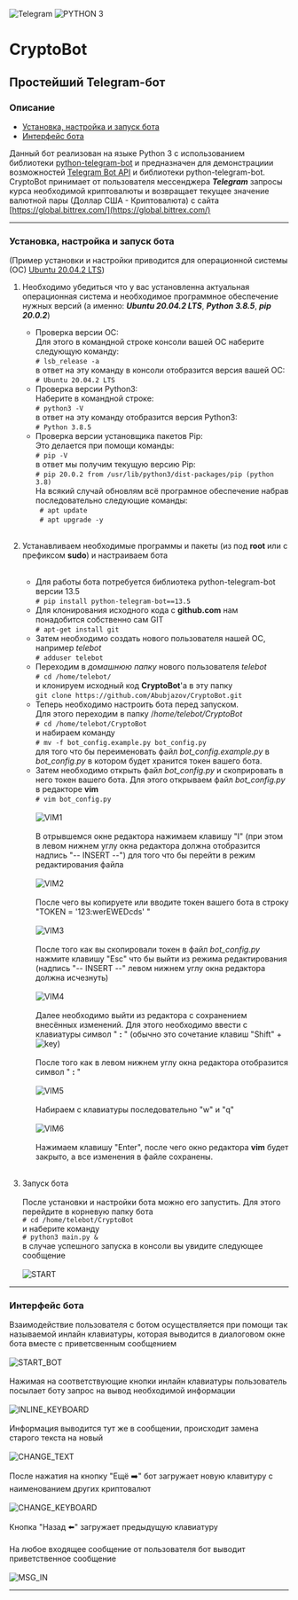 ![Telegram](pict/Telegram.svg) ![PYTHON 3](pict/Python.svg)
# CryptoBot
## Простейший Telegram-бот
### Описание

* [Установка, настройка и запуск бота](#anchor1)
* [Интерфейс бота](#anchor2)

Данный бот реализован на языке Python 3 с использованием библиотеки [python-telegram-bot](https://github.com/python-telegram-bot/python-telegram-bot) и предназначен для демонстрациии возможностей [Telegram Bot API](https://core.telegram.org/bots) и библиотеки python-telegram-bot. CryptoBot принимает от пользователя мессенджера ___Telegram___ запросы курса необходимой криптовалюты и возвращает текущее значение валютной пары (Доллар США - Криптовалюта) с сайта [https://global.bittrex.com/](https://global.bittrex.com/)
___

<a id="anchor1"></a>

### Установка, настройка и запуск бота 
(Пример установки и настройки приводится для операционной системы (ОС) [Ubuntu 20.04.2 LTS](https://releases.ubuntu.com/20.04/))

1. Необходимо убедиться что у вас установленна актуальная операционная система и необходимое программное обеспечение нужных версий (а именно: ___Ubuntu 20.04.2 LTS___, ___Python 3.8.5___, ___pip 20.0.2___)

    * Проверка версии ОС:</br>
      Для этого в командной строке консоли вашей ОС наберите следующую команду:</br>
      ```# lsb_release -a```</br>
      в ответ на эту команду в консоли отобразится версия вашей ОС:</br>
      ```# Ubuntu 20.04.2 LTS```</br>
    * Проверка версии Python3:</br>
      Наберите в командной строке:</br>
      ```# python3 -V```</br>
      в ответ на эту команду отобразится версия Python3:</br>
      ```# Python 3.8.5```</br>
    * Проверка версии установщика пакетов Pip:</br>
      Это делается при помощи команды:</br>
      ```# pip -V```</br>
      в ответ мы получим текущую версию Pip:</br>
      ```# pip 20.0.2 from /usr/lib/python3/dist-packages/pip (python 3.8)```</br>
На всякий случай обновлям всё програмное обеспечение набрав последовательно следующие команды:</br>
    ``` # apt update```</br>
    ``` # apt upgrade -y```</br></br>
2. Устанавливаем необходимые программы и пакеты (из под __root__ или с префиксом __sudo__) и настраиваем бота</br></br>

    * Для работы бота потребуется библиотека python-telegram-bot версии 13.5</br>
    ```# pip install python-telegram-bot==13.5```</br>
    * Для клонирования исходного кода с __github.com__ нам понадобится собственно сам GIT</br>```# apt-get install git```</br>
    * Затем необходимо создать нового пользователя нашей ОС, например _telebot_</br>
    ```# adduser telebot```</br>
    * Переходим в _домашнюю папку_ нового пользователя _telebot_</br>
    ```# cd /home/telebot/```</br>и клонируем исходный код __CryptoBot__'а в эту папку</br>
    ```git clone https://github.com/Abubjazov/CryptoBot.git```</br>
    * Теперь необходимо настроить бота перед запуском.</br>Для этого переходим в папку /_home/telebot/CryptoBot_</br>```# cd /home/telebot/CryptoBot```</br>и набираем команду</br>```# mv -f bot_config.example.py bot_config.py```</br>для того что бы переименовать файл _bot_config.example.py_ в _bot_config.py_ в котором будет хранится токен вашего бота.
    * Затем необходимо открыть файл _bot_config.py_ и скоприровать в него токен вашего бота.
    Для этого открываем файл _bot_config.py_ в редакторе __vim__ </br>```# vim bot_config.py```</br></br>
    ![VIM1](pict/vim1.png)</br></br>
    В отрывшемся окне редактора нажимаем клавишу "I" (при этом в левом нижнем углу окна редактора должна отобразится надпись "-- INSERT --") для того что бы перейти в режим редактирования файла</br></br>
    ![VIM2](pict/vim2.png)</br></br>
    После чего вы копируете или вводите токен вашего бота в строку "TOKEN = '123:werEWEDcds' "</br></br>
    ![VIM3](pict/vim3.png)</br></br>
    После того как вы скопировали токен в файл _bot_config.py_ нажмите клавишу "Esc" что бы выйти из режима редактирования (надпись "-- INSERT --" левом нижнем углу окна редактора должна исчезнуть)</br></br>
    ![VIM4](pict/vim4.png)</br></br>
    Далее необходимо выйти из редактора с сохранением внесённых изменений. Для этого необходимо ввести с клавиатуры символ " __:__ " (обычно это сочетание клавиш "Shift" + ![key](pict/key.png))</br></br>
    После того как в левом нижнем углу окна редактора отобразится символ " __:__ "</br></br>
    ![VIM5](pict/vim5.png)</br></br>
    Набираем с клавиатуры последовательно "w" и "q"</br></br>
    ![VIM6](pict/vim6.png)</br></br>
    Нажимаем клавишу "Enter", после чего окно редактора __vim__ будет закрыто, а все изменения в файле сохранены.</br></br>
3. Запуск бота</br></br>
    После установки и настройки бота можно его запустить. Для этого перейдите в корневую папку бота</br>```# cd /home/telebot/CryptoBot```</br>и наберите команду
    </br>```# python3 main.py &```</br>в случае успешного запуска в консоли вы увидите следующее сообщение</br></br>
    ![START](pict/start.png)</br> 
___

<a id="anchor2"></a>

### Интерфейс бота
Взаимодействие пользователя с ботом осуществляется при помощи так называемой инлайн клавиатуры, которая выводится в диалоговом окне бота вместе с приветсвенным сообщением</br></br>
![START_BOT](pict/ts1.jpg)</br></br>
Нажимая на соответствующие кнопки инлайн клавиатуры пользователь посылает боту запрос на вывод необходимой информации</br></br>
![INLINE_KEYBOARD](pict/ts2.jpg)</br></br>
Информация выводится тут же в сообщении, происходит замена старого текста на новый</br></br>
![CHANGE_TEXT](pict/ts3.jpg)</br></br>
После нажатия на кнопку "Ещё ➡️" бот загружает новую  клавитуру с наименованием других криптовалют</br></br>
![CHANGE_KEYBOARD](pict/ts4.jpg)</br></br>
Кнопка "Назад ⬅️" загружает предыдущую клавиатуру</br></br>
На любое входящее сообщение от пользователя бот выводит приветственное сообщение</br></br>
![MSG_IN](pict/ts5.jpg)</br>
___

